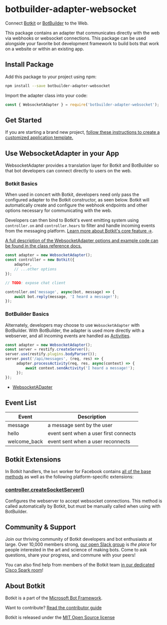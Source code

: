 # botbuilder-adapter-websocket
Connect [Botkit](https://www.npmjs.com/package/botkit) or [BotBuilder](https://www.npmjs.com/package/botbuilder) to the Web.

This package contains an adapter that communicates directly with the web via webhooks or websocket connections.
This package can be used alongside your favorite bot development framework to build bots that work on a website or within an existing app.

## Install Package

Add this package to your project using npm:

```bash
npm install --save botbuilder-adapter-websocket
```

Import the adapter class into your code:

```javascript
const { WebsocketAdapter } = require('botbuilder-adapter-websocket');
```

## Get Started

If you are starting a brand new project, [follow these instructions to create a customized application template.](https://botkit.ai/getstarted.html)

## Use WebsocketAdapter in your App

WebsocketAdapter provides a translation layer for Botkit and BotBuilder so that bot developers can connect directly to users on the web.

### Botkit Basics

When used in concert with Botkit, developers need only pass the configured adapter to the Botkit constructor, as seen below. Botkit will automatically create and configure the webhook endpoints and other options necessary for communicating with the web.

Developers can then bind to Botkit's event emitting system using `controller.on` and `controller.hears` to filter and handle incoming events from the messaging platform. [Learn more about Botkit's core feature &rarr;](../docs/index.md).

[A full description of the WebsocketAdapter options and example code can be found in the class reference docs.](../docs/reference/websocket.md#create-a-new-websocketadapter)

```javascript
const adapter = new WebsocketAdapter();
const controller = new Botkit({
    adapter,
    // ...other options
});

// TODO: expose chat client

controller.on('message', async(bot, message) => {
    await bot.reply(message, 'I heard a message!');
});
```

### BotBuilder Basics

Alternately, developers may choose to use `WebsocketAdapter` with BotBuilder. With BotBuilder, the adapter is used more directly with a webserver, and all incoming events are handled as [Activities](https://docs.microsoft.com/en-us/javascript/api/botframework-schema/activity?view=botbuilder-ts-latest).

```javascript
const adapter = new WebsocketAdapter();
const server = restify.createServer();
server.use(restify.plugins.bodyParser());
server.post('/api/messages', (req, res) => {
     adapter.processActivity(req, res, async(context) => {
         await context.sendActivity('I heard a message!');
     });
});
```

* [WebsocketADapter](../docs/reference/websocket.md#websocketadapter)

## Event List

| Event | Description
|--- |---
| message | a message sent by the user
| hello | event sent when a user first connects
| welcome_back | event sent when a user reconnects

## Botkit Extensions

In Botkit handlers, the `bot` worker for Facebook contains [all of the base methods](../docs/reference/core.md) as well as the following platform-specific extensions:

### [controller.createSocketServer()](../docs/reference/websocket.md#createsocketserver)

Configures the webserver to accept websocket connections. This method is called automatically by Botkit, but must be manually called when using with BotBuilder.


## Community & Support

Join our thriving community of Botkit developers and bot enthusiasts at large.
Over 10,000 members strong, [our open Slack group](https://community.botkit.ai) is
_the place_ for people interested in the art and science of making bots.
Come to ask questions, share your progress, and commune with your peers!

You can also find help from members of the Botkit team [in our dedicated Cisco Spark room](https://eurl.io/#SyNZuomKx)!

## About Botkit

Botkit is a part of the [Microsoft Bot Framework](https://dev.botframework.com).

Want to contribute? [Read the contributor guide](../../CONTRIBUTING.md)

Botkit is released under the [MIT Open Source license](LICENSE.md)